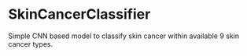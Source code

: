 # SkinCancerClassifier
Simple CNN based model to classify skin cancer within available 9 skin cancer types.
